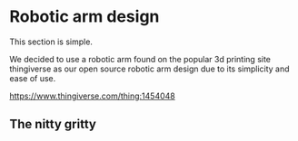 # Robotic arm design
This section is simple.

We decided to use a robotic arm found on the popular 3d printing site thingiverse as our open source robotic arm design due to its simplicity and ease of use.

https://www.thingiverse.com/thing:1454048

## The nitty gritty